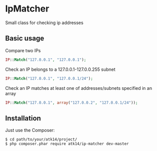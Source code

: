 IpMatcher
=========

Small class for checking ip addresses

Basic usage
-----------

Compare two IPs
```php
IP::Match("127.0.0.1", "127.0.0.1");
```

Check an IP belongs to a 127.0.0.1-127.0.0.255 subnet
```php
IP::Match("127.0.0.1", "127.0.0.1/24");
```
Check an IP matches at least one of addresses/subnets specified in an array
```php
IP::Match("127.0.0.1", array("127.0.0.2", "127.0.0.1/24"));
```


Installation
------------

Just use the Composer:

```
$ cd path/to/your/atk14/project/
$ php composer.phar require atk14/ip-matcher dev-master
```
